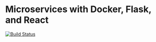 # Microservices with Docker, Flask, and React

[![Build Status](https://travis-ci.com/pconte/testdriven-app.svg?branch=master)](https://travis-ci.com/pconte/testdriven-app)